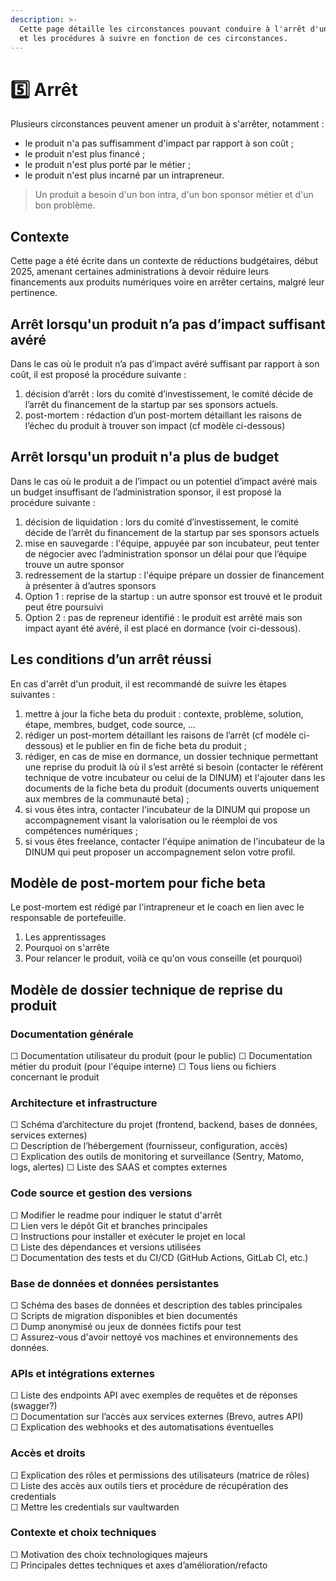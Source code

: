 ```yaml
---
description: >-
  Cette page détaille les circonstances pouvant conduire à l'arrêt d'un produit
  et les procédures à suivre en fonction de ces circonstances.
---
```


# 5️⃣ Arrêt

Plusieurs circonstances peuvent amener un produit à s'arrêter, notamment :&#x20;

* le produit n'a pas suffisamment d'impact par rapport à son coût ;
* le produit n'est plus financé ;
* le produit n'est plus porté par le métier ;
* le produit n'est plus incarné par un intrapreneur.

> Un produit a besoin d'un bon intra, d'un bon sponsor métier et d'un bon problème.

## Contexte

Cette page a été écrite dans un contexte de réductions budgétaires, début 2025, amenant certaines administrations à devoir réduire leurs financements aux produits numériques voire en arrêter certains, malgré leur pertinence.

## Arrêt lorsqu'un produit n’a pas d’impact suffisant avéré

Dans le cas où le produit n’a pas d’impact avéré suffisant par rapport à son coût,  il est proposé la procédure suivante :

1. décision d’arrêt : lors du comité d’investissement, le comité décide de l’arrêt du financement de la startup par ses sponsors actuels.
2. post-mortem : rédaction d’un post-mortem détaillant les raisons de l’échec du produit à trouver son impact (cf modèle ci-dessous)

## Arrêt lorsqu'un produit n'a plus de budget

Dans le cas où le produit a de l’impact ou un potentiel d’impact avéré mais un budget insuffisant de l’administration sponsor, il est proposé la procédure suivante :

1. décision de liquidation : lors du comité d’investissement, le comité décide de l’arrêt du financement de la startup par ses sponsors actuels
2. mise en sauvegarde : l'équipe, appuyée par son incubateur, peut tenter de négocier avec l’administration sponsor un délai pour que l’équipe trouve un autre sponsor
3. redressement de la startup : l'équipe prépare un dossier de financement à présenter à d’autres sponsors
4. Option 1 : reprise de la startup : un autre sponsor est trouvé et le produit peut être poursuivi
5. Option 2 : pas de repreneur identifié : le produit est arrêté mais son impact ayant été avéré, il est placé en dormance (voir ci-dessous).

## Les conditions d’un arrêt réussi

En cas d'arrêt d'un produit, il est recommandé de suivre les étapes suivantes :

1. mettre à jour la fiche beta du produit : contexte, problème, solution, étape, membres, budget, code source, ...
2. rédiger un post-mortem détaillant les raisons de l’arrêt (cf modèle ci-dessous) et le publier en fin de fiche beta du produit ;
3. rédiger, en cas de mise en dormance, un dossier technique permettant une reprise du produit là où il s’est arrêté si besoin (contacter le référent technique de votre incubateur ou celui de la DINUM) et l'ajouter dans les documents de la fiche beta du produit (documents ouverts uniquement aux membres de la communauté beta) ;
4. si vous êtes intra, contacter l'incubateur de la DINUM qui propose un accompagnement visant la valorisation ou le réemploi de vos compétences numériques ;
5. si vous êtes freelance, contacter l'équipe animation de l'incubateur de la DINUM qui peut proposer un accompagnement selon votre profil.

## Modèle de post-mortem pour fiche beta

Le post-mortem est rédigé par l'intrapreneur et le coach en lien avec le responsable de portefeuille.

1. Les apprentissages
2. Pourquoi on s'arrête
3. Pour relancer le produit, voilà ce qu'on vous conseille (et pourquoi)

## Modèle de dossier technique de reprise du produit

### Documentation générale

☐ Documentation utilisateur du produit (pour le public)
☐ Documentation métier du produit (pour l'équipe interne)
☐ Tous liens ou fichiers concernant le produit 

### Architecture et infrastructure

☐ Schéma d’architecture du projet (frontend, backend, bases de données, services externes)  
☐ Description de l’hébergement (fournisseur, configuration, accès)   
☐ Explication des outils de monitoring et surveillance (Sentry, Matomo, logs, alertes)
☐ Liste des SAAS et comptes externes

### Code source et gestion des versions

☐ Modifier le readme pour indiquer le statut d'arrêt  
☐ Lien vers le dépôt Git et branches principales  
☐ Instructions pour installer et exécuter le projet en local  
☐ Liste des dépendances et versions utilisées  
☐ Documentation des tests et du CI/CD (GitHub Actions, GitLab CI, etc.)

### Base de données et données persistantes

☐ Schéma des bases de données et description des tables principales  
☐ Scripts de migration disponibles et bien documentés  
☐ Dump anonymisé ou jeux de données fictifs pour test  
☐ Assurez-vous d'avoir nettoyé vos machines et environnements des données.   

### APIs et intégrations externes

☐ Liste des endpoints API avec exemples de requêtes et de réponses (swagger?)  
☐ Documentation sur l’accès aux services externes (Brevo, autres API)  
☐ Explication des webhooks et des automatisations éventuelles  

### Accès et droits

☐ Explication des rôles et permissions des utilisateurs  (matrice de rôles)  
☐ Liste des accès aux outils tiers et procédure de récupération des credentials  
☐ Mettre les credentials sur vaultwarden  

### Contexte et choix techniques

☐ Motivation des choix technologiques majeurs  
☐ Principales dettes techniques et axes d’amélioration/refacto 
